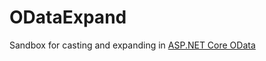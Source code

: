 # ODataExpand
Sandbox for casting and expanding in [ASP.NET Core OData](https://github.com/OData/AspNetCoreOData)
